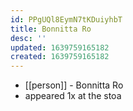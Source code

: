 ```yaml
---
id: PPgUQl8EymN7tKDuiyhbT
title: Bonnitta Ro
desc: ''
updated: 1639759165182
created: 1639759165182
---
```



- [[person]] - Bonnitta Ro
- appeared 1x at the stoa
